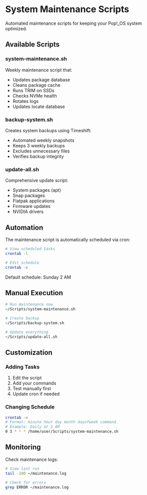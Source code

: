 # System Maintenance Scripts

Automated maintenance scripts for keeping your Pop!_OS system optimized.

## Available Scripts

### system-maintenance.sh
Weekly maintenance script that:
- Updates package database
- Cleans package cache
- Runs TRIM on SSDs
- Checks NVMe health
- Rotates logs
- Updates locate database

### backup-system.sh
Creates system backups using Timeshift:
- Automated weekly snapshots
- Keeps 3 weekly backups
- Excludes unnecessary files
- Verifies backup integrity

### update-all.sh
Comprehensive update script:
- System packages (apt)
- Snap packages
- Flatpak applications
- Firmware updates
- NVIDIA drivers

## Automation

The maintenance script is automatically scheduled via cron:
```bash
# View scheduled tasks
crontab -l

# Edit schedule
crontab -e
```

Default schedule: Sunday 2 AM

## Manual Execution

```bash
# Run maintenance now
~/Scripts/system-maintenance.sh

# Create backup
~/Scripts/backup-system.sh

# Update everything
~/Scripts/update-all.sh
```

## Customization

### Adding Tasks
1. Edit the script
2. Add your commands
3. Test manually first
4. Update cron if needed

### Changing Schedule
```bash
crontab -e
# Format: minute hour day month dayofweek command
# Example: Daily at 3 AM
0 3 * * * /home/user/Scripts/system-maintenance.sh
```

## Monitoring

Check maintenance logs:
```bash
# View last run
tail -100 ~/maintenance.log

# Check for errors
grep ERROR ~/maintenance.log
```